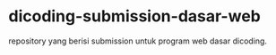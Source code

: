# dicoding-submission-dasar-web
repository yang berisi submission untuk program web dasar dicoding.
